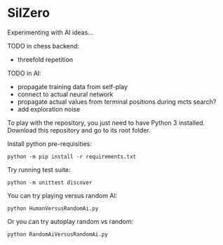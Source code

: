 # SilZero 

Experimenting with AI ideas...

TODO in chess backend: 
 - threefold repetition

TODO in AI:
 - propagate training data from self-play
 - connect to actual neural network
 - propagate actual values from terminal positions during mcts search?
 - add exploration noise

To play with the repository, you just need to have Python 3 installed. Download this repository and go to its root folder. 

Install python pre-requisities:

`python -m pip install -r requirements.txt`
      
Try running test suite:

`python -m unittest discover`

You can try playing versus random AI:

`python HumanVersusRandomAi.py`

Or you can try autoplay random vs random:

`python RandomAiVersusRandomAi.py`